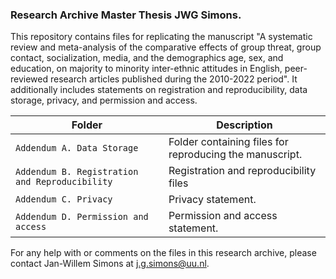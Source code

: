 ### Research Archive Master Thesis JWG Simons.
This repository contains files for replicating the manuscript "A systematic review and meta-analysis of the comparative effects of group threat, group contact, socialization, media, and the demographics age, sex, and education, on majority to minority inter-ethnic attitudes in English, peer-reviewed research articles published during the 2010-2022 period". It additionally includes statements on registration and reproducibility, data storage, privacy, and permission and access. 

| Folder | Description |
| ----------- | ----------- |
| `Addendum A. Data Storage` | Folder containing files for reproducing the manuscript. |
| `Addendum B. Registration and Reproducibility` | Registration and reproducibility files |
| `Addendum C. Privacy` | Privacy statement. |
| `Addendum D. Permission and access` | Permission and access statement. |

For any help with or comments on the files in this research archive, please contact Jan-Willem Simons at j.g.simons@uu.nl.
